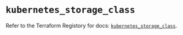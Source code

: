 # `kubernetes_storage_class`

Refer to the Terraform Registory for docs: [`kubernetes_storage_class`](https://registry.terraform.io/providers/hashicorp/kubernetes/2.25.2/docs/resources/storage_class).
